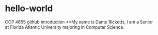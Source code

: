 # hello-world
COP 4655 github  introduction
**My name is Dante Ricketts, I am a Senior at Florida Atlantic University majoring in Computer Science.
